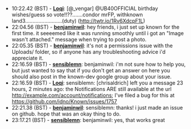 * <a id="10:22.42">10:22.42 (BST)</a> - __[Loqi](https://github.com/Loqi)__: [@_vengar] @UB40OFFICIAL birthday wishes/guess so vote!!??.......condor mrFP, withknown land3.........................(duty) (http://twtr.io/1Rv6XdcpF1L)
* <a id="22:04.56">22:04.56 (BST)</a> - __[benjaminwil](https://github.com/benjaminwil)__: hey friends, i just set up known for the first time. it seeeemed like it was running smoothly until i got an "Image wasn't attached." message when trying to post a photo.
* <a id="22:05.35">22:05.35 (BST)</a> - __[benjaminwil](https://github.com/benjaminwil)__: it's not a permissions issue with the Uploads/ folder, so if anyone has any troubleshooting advice i'd appreciate it.
* <a id="22:16.59">22:16.59 (BST)</a> - __[sensiblemn](https://github.com/sensiblemn)__: benjaminwil: i'm not sure how to help you, but just wanted to say that if you don't get an answer on here you should also post in the known-dev google group about your issue.
* <a id="22:16.59">22:16.59 (BST)</a> - __[Loqi](https://github.com/Loqi)__: sensiblemn: [chrisaldrich] left you a message 23 hours, 2 minutes ago: the Notifications ARE still available at the url http://example.com/account/notifications; I've filed a bug for this at https://github.com/idno/Known/issues/1757
* <a id="22:21.38">22:21.38 (BST)</a> - __[benjaminwil](https://github.com/benjaminwil)__: sensiblemn: thanks! i just made an issue on github. hope that was an okay thing to do.
* <a id="23:17.21">23:17.21 (BST)</a> - __[sensiblemn](https://github.com/sensiblemn)__: benjaminwil: yes, that works great
